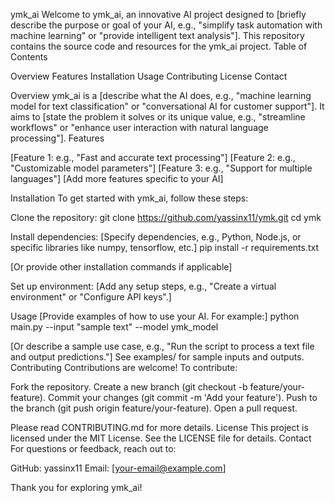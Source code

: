ymk_ai
Welcome to ymk_ai, an innovative AI project designed to [briefly describe the purpose or goal of your AI, e.g., "simplify task automation with machine learning" or "provide intelligent text analysis"]. This repository contains the source code and resources for the ymk_ai project.
Table of Contents

Overview
Features
Installation
Usage
Contributing
License
Contact

Overview
ymk_ai is a [describe what the AI does, e.g., "machine learning model for text classification" or "conversational AI for customer support"]. It aims to [state the problem it solves or its unique value, e.g., "streamline workflows" or "enhance user interaction with natural language processing"].
Features

[Feature 1: e.g., "Fast and accurate text processing"]
[Feature 2: e.g., "Customizable model parameters"]
[Feature 3: e.g., "Support for multiple languages"]
[Add more features specific to your AI]

Installation
To get started with ymk_ai, follow these steps:

Clone the repository:
git clone https://github.com/yassinx11/ymk.git
cd ymk


Install dependencies: [Specify dependencies, e.g., Python, Node.js, or specific libraries like numpy, tensorflow, etc.]
pip install -r requirements.txt

[Or provide other installation commands if applicable]

Set up environment: [Add any setup steps, e.g., "Create a virtual environment" or "Configure API keys".]


Usage
[Provide examples of how to use your AI. For example:]
python main.py --input "sample text" --model ymk_model

[Or describe a sample use case, e.g., "Run the script to process a text file and output predictions."]
See examples/ for sample inputs and outputs.
Contributing
Contributions are welcome! To contribute:

Fork the repository.
Create a new branch (git checkout -b feature/your-feature).
Commit your changes (git commit -m 'Add your feature').
Push to the branch (git push origin feature/your-feature).
Open a pull request.

Please read CONTRIBUTING.md for more details.
License
This project is licensed under the MIT License. See the LICENSE file for details.
Contact
For questions or feedback, reach out to:

GitHub: yassinx11
Email: [your-email@example.com]

Thank you for exploring ymk_ai!
